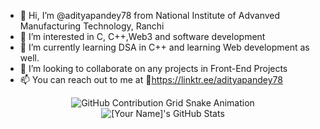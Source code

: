 - 👋 Hi, I’m @adityapandey78 from National Institute of Advanved Manufacturing Technology, Ranchi
- 👀 I’m interested in C, C++,Web3 and software development
- 🌱 I’m currently learning DSA in C++ and learning Web development as well.
- 💞️ I’m looking to collaborate on any projects in Front-End Projects
- 📫 You can reach out to me at 🔗https://linktr.ee/adityapandey78

<div align="center">
    <img src="https://raw.githubusercontent.com/adityapandey78/adityapandey78/output/github-contribution-grid-snake.svg" alt="GitHub Contribution Grid Snake Animation"/>
</div>
<div align="center">
    <img src="https://github-profile-summary-cards.vercel.app/api/cards/profile-details?username=adityapandey78&theme=github_dark" alt="[Your Name]'s GitHub Stats"/>
</div>
<!---
adityapandey78/adityapandey78 is a ✨ special ✨ repository because its `README.md` (this file) appears on your GitHub profile.
You can click the Preview link to take a look at your changes.
--->
